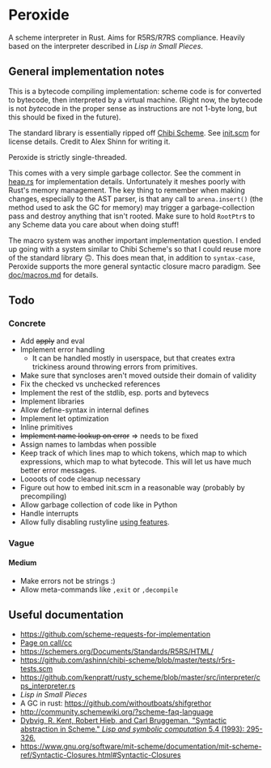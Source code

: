 # Peroxide

A scheme interpreter in Rust. Aims for R5RS/R7RS compliance. Heavily based
on the interpreter described in _Lisp in Small Pieces_.

## General implementation notes

This is a bytecode compiling implementation: scheme code is for converted to bytecode, then interpreted by a virtual
machine. (Right now, the bytecode is not *byte*code in the proper sense as instructions are not 1-byte long, but
this should be fixed in the future).

The standard library is essentially ripped off [Chibi Scheme](https://github.com/ashinn/chibi-scheme). See
[init.scm](src/scheme-lib/init.scm) for license details. Credit to Alex Shinn for writing it.

Peroxide is strictly single-threaded.

This comes with a very simple garbage collector. See the comment in [heap.rs](src/heap.rs) for implementation details.
Unfortunately it meshes poorly with Rust's memory management. The key thing to remember when making changes,
especially to the AST parser, is that any call to `arena.insert()` (the method used to ask the GC for memory) may
trigger a garbage-collection pass and destroy anything that isn't rooted. Make sure to hold `RootPtr`s to any
Scheme data you care about when doing stuff!

The macro system was another important implementation question. I ended up going with a system similar to Chibi
Scheme's so that I could reuse more of the standard library 🙃. This does mean that, in addition to `syntax-case`,
Peroxide supports the more general syntactic closure macro paradigm. See [doc/macros.md](doc/macros.md) for details.

## Todo

### Concrete

* Add ~~apply~~ and eval
* Implement error handling
  * It can be handled mostly in userspace, but that creates
    extra trickiness around throwing errors from primitives.
* Make sure that syncloses aren't moved outside their domain of validity
* Fix the checked vs unchecked references
* Implement the rest of the stdlib, esp. ports and bytevecs
* Implement libraries
* Allow define-syntax in internal defines
* Implement let optimization
* Inline primitives
* ~~Implement name lookup on error~~ ⇒ needs to be fixed
* Assign names to lambdas when possible
* Keep track of which lines map to which tokens, which map to which
expressions, which map to what bytecode. This will let us have
much better error messages.
* Loooots of code cleanup necessary
* Figure out how to embed init.scm in a reasonable way (probably by precompiling)
* Allow garbage collection of code like in Python
* Handle interrupts
* Allow fully disabling rustyline [using features](
https://doc.rust-lang.org/cargo/reference/manifest.html#the-features-section).

### Vague

#### Medium

* Make errors not be strings :)
* Allow meta-commands like `,exit` or `,decompile`

## Useful documentation

* https://github.com/scheme-requests-for-implementation
* [Page on call/cc](http://www.madore.org/~david/computers/callcc.html#sec_whatis)
* https://schemers.org/Documents/Standards/R5RS/HTML/
* https://github.com/ashinn/chibi-scheme/blob/master/tests/r5rs-tests.scm
* https://github.com/kenpratt/rusty_scheme/blob/master/src/interpreter/cps_interpreter.rs
* _Lisp in Small Pieces_
* A GC in rust: https://github.com/withoutboats/shifgrethor
* http://community.schemewiki.org/?scheme-faq-language
* [Dybvig, R. Kent, Robert Hieb, and Carl Bruggeman. "Syntactic abstraction in Scheme."
_Lisp and symbolic computation_ 5.4 (1993): 295-326.
](https://www.cs.indiana.edu/~dyb/pubs/LaSC-5-4-pp295-326.pdf)
* https://www.gnu.org/software/mit-scheme/documentation/mit-scheme-ref/Syntactic-Closures.html#Syntactic-Closures
